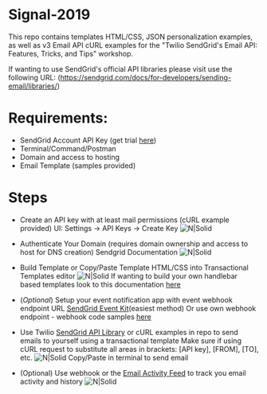 # Signal-2019

This repo contains templates HTML/CSS, JSON personalization examples, as well as v3 Email API cURL examples for the "Twilio SendGrid's Email API: Features, Tricks, and Tips" workshop.

If wanting to use SendGrid's official API libraries please visit use the following URL: (https://sendgrid.com/docs/for-developers/sending-email/libraries/)

# Requirements:
  - SendGrid Account API Key (get trial [here](https://sendgrid.com/free/))
  - Terminal/Command/Postman
  - Domain and access to hosting
  - Email Template (samples provided)

# Steps
- Create an API key with at least mail permissions (cURL example provided)
UI: Settings -> API Keys -> Create Key
![N|Solid](https://content.screencast.com/users/ryantsg/folders/Jing/media/78ffe380-37ef-4c35-887b-25cfe0f6c20e/00000004.png)
  
- Authenticate Your Domain (requires domain ownership and access to host for DNS creation)
Sendgrid Documentation
![N|Solid](https://content.screencast.com/users/ryantsg/folders/Jing/media/5dab8e97-f289-4e2f-8426-ce45b50518d9/00000006.png)

- Build Template or Copy/Paste Template HTML/CSS into Transactional Templates editor
![N|Solid](https://content.screencast.com/users/ryantsg/folders/Jing/media/6e309f0b-e7bf-4196-a952-e97b556cf9cb/00000003.png)
If wanting to build your own handlebar based templates look to this documentation [here](https://sendgrid.com/docs/for-developers/sending-email/using-handlebars/)

- (*Optional*) Setup your event notification app with event webhook endpoint URL
[SendGrid Event Kit](https://sendgrid.com/docs/for-developers/tracking-events/event-kit/)(easiest method)
Or use own webhook endpoint - webhook code samples [here](https://sendgrid.com/docs/for-developers/tracking-events/)

- Use Twilio [SendGrid API Library](https://sendgrid.com/docs/for-developers/sending-email/libraries/) or cURL examples in repo to send emails to yourself using a transactional template
Make sure if using cURL request to substitute all areas in brackets: [API key], [FROM], [TO], etc.
![N|Solid](https://content.screencast.com/users/ryantsg/folders/Jing/media/416feee0-ef1f-4a41-b73a-fb12aef32e1b/00000007.png)
Copy/Paste in terminal to send email

- (Optional) Use webhook or the [Email Activity Feed](https://app.sendgrid.com/email_activity) to track you email activity and history
![N|Solid](https://content.screencast.com/users/ryantsg/folders/Jing/media/5b1db284-85db-4863-9929-e79dfe9e0b44/00000005.png)
